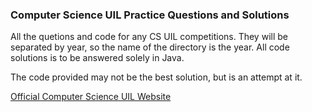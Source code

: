 ### **Computer Science UIL Practice Questions and Solutions**

All the quetions and code for any CS UIL competitions. They will be separated by year, so the name of the directory is the year. All code solutions is to be answered solely in Java.

The code provided may not be the best solution, but is an attempt at it.

[Official Computer Science UIL Website](https://www.uiltexas.org/academics/stem/computer-science)
